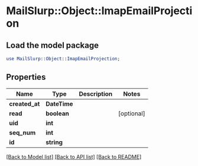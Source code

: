 # MailSlurp::Object::ImapEmailProjection

## Load the model package
```perl
use MailSlurp::Object::ImapEmailProjection;
```

## Properties
Name | Type | Description | Notes
------------ | ------------- | ------------- | -------------
**created_at** | **DateTime** |  | 
**read** | **boolean** |  | [optional] 
**uid** | **int** |  | 
**seq_num** | **int** |  | 
**id** | **string** |  | 

[[Back to Model list]](../README#documentation-for-models) [[Back to API list]](../README#documentation-for-api-endpoints) [[Back to README]](../README)


